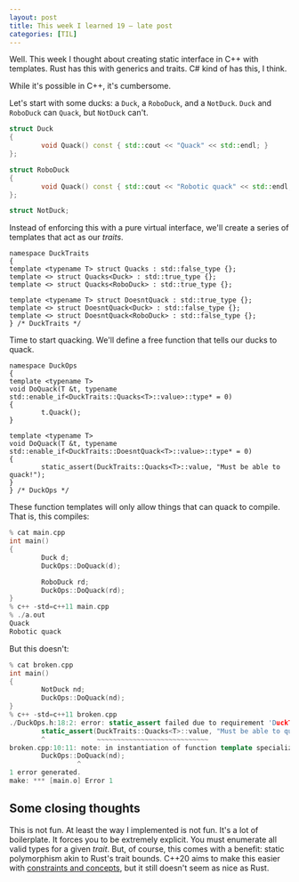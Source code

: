 ```yaml
---
layout: post
title: This week I learned 19 — late post
categories: [TIL]
---
```


Well. This week I thought about creating static interface in C++ with templates.
Rust has this with generics and traits. C# kind of has this, I think.

While it's possible in C++, it's cumbersome.

Let's start with some ducks: a `Duck`, a `RoboDuck`, and a `NotDuck`. `Duck` and
`RoboDuck` can `Quack`, but `NotDuck` can't.
```c++
struct Duck
{
        void Quack() const { std::cout << "Quack" << std::endl; }
};

struct RoboDuck
{
        void Quack() const { std::cout << "Robotic quack" << std::endl; }
};

struct NotDuck;
```

Instead of enforcing this with a pure virtual interface, we'll create a series
of templates that act as our *traits*.
```
namespace DuckTraits
{
template <typename T> struct Quacks : std::false_type {};
template <> struct Quacks<Duck> : std::true_type {};
template <> struct Quacks<RoboDuck> : std::true_type {};

template <typename T> struct DoesntQuack : std::true_type {};
template <> struct DoesntQuack<Duck> : std::false_type {};
template <> struct DoesntQuack<RoboDuck> : std::false_type {};
} /* DuckTraits */
```

Time to start quacking. We'll define a free function that tells our ducks to
quack.
```
namespace DuckOps
{
template <typename T>
void DoQuack(T &t, typename std::enable_if<DuckTraits::Quacks<T>::value>::type* = 0)
{
        t.Quack();
}

template <typename T>
void DoQuack(T &t, typename std::enable_if<DuckTraits::DoesntQuack<T>::value>::type* = 0)
{
        static_assert(DuckTraits::Quacks<T>::value, "Must be able to quack!");
}
} /* DuckOps */
```

These function templates will only allow things that can quack to compile. That
is, this compiles:
```c++
% cat main.cpp
int main()
{
        Duck d;
        DuckOps::DoQuack(d);

        RoboDuck rd;
        DuckOps::DoQuack(rd);
}
% c++ -std=c++11 main.cpp
% ./a.out
Quack
Robotic quack
```

But this doesn't:
```c++
% cat broken.cpp
int main()
{
        NotDuck nd;
        DuckOps::DoQuack(nd);
}
% c++ -std=c++11 broken.cpp
./DuckOps.h:18:2: error: static_assert failed due to requirement 'DuckTraits::Quacks<NotDuck>::value' "Must be able to quack!"
        static_assert(DuckTraits::Quacks<T>::value, "Must be able to quack!");
        ^             ~~~~~~~~~~~~~~~~~~~~~~~~~~~~
broken.cpp:10:11: note: in instantiation of function template specialization 'DuckOps::DoQuack<NotDuck>' requested here
        DuckOps::DoQuack(nd);
                 ^
1 error generated.
make: *** [main.o] Error 1
```

## Some closing thoughts

This is not fun. At least the way I implemented is not fun. It's a lot of
boilerplate. It forces you to be extremely explicit. You must enumerate all
valid types for a given *trait*. But, of course, this comes with a benefit:
static polymorphism akin to Rust's trait bounds. C++20 aims to make this easier
with [constraints and concepts][cpp], but it still doesn't seem as nice as Rust.

[cpp]: https://en.cppreference.com/w/cpp/language/constraints


